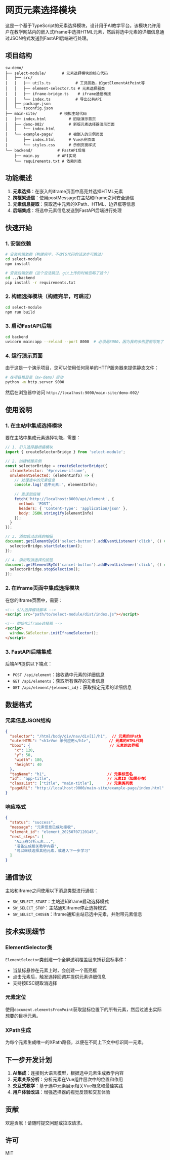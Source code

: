 # 网页元素选择模块

这是一个基于TypeScript的元素选择模块，设计用于AI教学平台。该模块允许用户在教学网站内的嵌入式iframe中选择HTML元素，然后将选中元素的详细信息通过JSON格式发送到FastAPI后端进行处理。

## 项目结构

```
sw-demo/
├── select-module/       # 元素选择模块的核心代码
│   ├── src/
│   │   ├── utils.ts           # 工具函数，如getElementAtPoint等
│   │   ├── element-selector.ts # 元素选择器类
│   │   ├── iframe-bridge.ts    # iframe通信桥接
│   │   └── index.ts           # 导出公共API
│   ├── package.json
│   └── tsconfig.json
├── main-site/          # 模拟主站代码
│   ├── index.html          # 旧版演示首页
│   ├── demo-002/           # 新版元素选择器演示页面
│   │   └── index.html
│   └── example-page/       # 被嵌入的示例页面
│       ├── index.html      # Vue示例页面
│       └── styles.css      # 示例页面样式
└── backend/           # FastAPI后端
    ├── main.py        # API实现
    └── requirements.txt # 依赖列表
```

## 功能概述

1. **元素选择**：在嵌入的iframe页面中高亮并选择HTML元素
2. **跨框架通信**：使用postMessage在主站和iframe之间安全通信
3. **元素信息提取**：获取选中元素的XPath、HTML、边界框等信息
4. **后端集成**：将选中元素信息发送到FastAPI后端进行处理

## 快速开始

### 1. 安装依赖

```bash
# 安装前端依赖（构建完毕，不改TS代码的话这步可跳过）
cd select-module
npm install

# 安装后端依赖（这个没法跳过，git上传的时候忽略了这个）
cd ../backend
pip install -r requirements.txt
```

### 2. 构建选择模块（构建完毕，可跳过）

```bash
cd select-module
npm run build
```

### 3. 启动FastAPI后端

```bash
cd backend
uvicorn main:app --reload --port 8000  # 必须是8000，因为我的示例里面写死了
```

### 4. 运行演示页面

由于这是一个演示项目，您可以使用任何简单的HTTP服务器来提供静态文件：

```bash
# 在项目根目录（sw-demo）启动
python -m http.server 9000
```

然后在浏览器中访问 `http://localhost:9000/main-site/demo-002/`

## 使用说明

### 1. 在主站中集成选择模块

要在主站中集成元素选择功能，需要：

```javascript
// 1. 引入选择器桥接模块
import { createSelectorBridge } from 'select-module';

// 2. 创建桥接实例
const selectorBridge = createSelectorBridge({
  iframeSelector: '#preview-iframe',
  onElementSelected: (elementInfo) => {
    // 处理选中的元素信息
    console.log('选中元素:', elementInfo);
    
    // 发送到后端
    fetch('http://localhost:8000/api/element', {
      method: 'POST',
      headers: { 'Content-Type': 'application/json' },
      body: JSON.stringify(elementInfo)
    });
  }
});

// 3. 添加启动选择的按钮
document.getElementById('select-button').addEventListener('click', () => {
  selectorBridge.startSelection();
});

// 4. 添加取消选择的按钮
document.getElementById('cancel-button').addEventListener('click', () => {
  selectorBridge.stopSelection();
});
```

### 2. 在iframe页面中集成选择模块

在您的iframe页面中，需要：

```html
<!-- 引入选择模块脚本 -->
<script src="path/to/select-module/dist/index.js"></script>

<!-- 初始化iframe选择器 -->
<script>
  window.SWSelector.initIframeSelector();
</script>
```

### 3. FastAPI后端集成

后端API提供以下端点：

- `POST /api/element`：接收选中元素的详细信息
- `GET /api/elements`：获取所有保存的元素信息
- `GET /api/element/{element_id}`：获取指定元素的详细信息

## 数据格式

### 元素信息JSON结构

```json
{
  "selector": "/html/body/div/nav/div[1]/h1",  // 元素的XPath
  "outerHTML": "<h1>Vue 示例应用</h1>",        // 元素的HTML代码
  "bbox": {                                   // 元素的边界框
    "x": 120,
    "y": 50,
    "width": 180,
    "height": 40
  },
  "tagName": "h1",                           // 元素标签名
  "id": "app-title",                         // 元素ID（如果存在）
  "classList": ["title", "main-title"],      // 元素类列表
  "pageURL": "http://localhost:9000/main-site/example-page/index.html"  // 页面URL
}
```

### 响应格式

```json
{
  "status": "success",
  "message": "元素信息已成功接收",
  "element_id": "element_20250707120145",
  "next_steps": [
    "AI正在分析元素...",
    "准备生成相关教学内容",
    "可以继续选择其他元素，或进入下一步学习"
  ]
}
```

## 通信协议

主站和iframe之间使用以下消息类型进行通信：

- `SW_SELECT_START`：主站通知iframe启动选择模式
- `SW_SELECT_STOP`：主站通知iframe停止选择模式
- `SW_SELECT_CHOSEN`：iframe通知主站已选中元素，并附带元素信息

## 技术实现细节

### ElementSelector类

`ElementSelector`类创建一个全屏透明覆盖层来捕获鼠标事件：

- 当鼠标悬停在元素上时，会创建一个高亮框
- 点击元素后，触发选择回调并提供元素详细信息
- 支持按ESC键取消选择

### 元素定位

使用`document.elementsFromPoint`获取鼠标位置下的所有元素，然后过滤出实际想要的目标元素。

### XPath生成

为每个元素生成唯一的XPath路径，以便在不同上下文中标识同一元素。

## 下一步开发计划

1. **AI集成**：连接到大语言模型，根据选中元素生成教学内容
2. **元素关系分析**：分析元素在Vue组件层次中的位置和作用
3. **交互式教学**：基于选中元素展示相关Vue概念和最佳实践
4. **用户体验改进**：增强选择器的视觉反馈和交互体验

## 贡献

欢迎贡献！请随时提交问题或拉取请求。

## 许可

MIT
